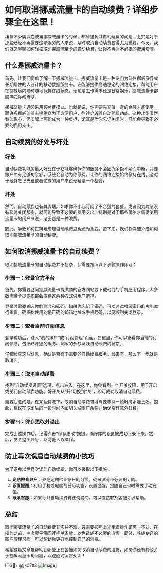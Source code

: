 # 如何取消挪威流量卡的自动续费？详细步骤全在这里！

相信不少朋友在使用挪威流量卡的时候，都曾遇到过自动续费的问题。尤其是对于那些已经不再需要这项服务的人来说，及时取消自动续费显得尤为重要。今天，我们就来聊聊如何轻松取消挪威流量卡的自动续费，让你不再为不必要的费用烦恼。

## 什么是挪威流量卡？

首先，让我们简单了解一下挪威流量卡。挪威流量卡是一种专门为前往挪威旅行或长期居住的人设计的移动数据服务卡。它能够提供高速稳定的网络连接，帮助用户在挪威境内随时随地保持在线状态。无论是工作需求还是日常娱乐，挪威流量卡都能满足你的需求。

挪威流量卡通常采用预付费模式，也就是说，你需要先充值一定的金额才能使用。而许多挪威流量卡提供商为了方便用户，往往会设置自动续费功能。这种功能虽然看似贴心，但实际上可能成为一种负担，尤其是当你忘记关闭时，可能会导致不必要的费用支出。

## 自动续费的好处与坏处

### 好处

自动续费功能的最大好处在于它能够确保你的服务不会因为余额不足而中断。只要账户中有足够的余额，系统会自动为你续费，让你的网络连接始终保持在线。这对于经常忘记充值或者忙碌的用户来说无疑是一个福音。

### 坏处

然而，自动续费也有其弊端。如果你不小心订阅了不合适的套餐，或者因为疏忽没有及时关闭服务，就可能导致不必要的费用支出。特别是对于那些偶尔才需要使用流量卡的用户来说，这无疑是一种浪费。

因此，学会如何正确地管理自动续费显得尤为重要。接下来，我们将详细介绍如何取消挪威流量卡的自动续费。

## 如何取消挪威流量卡的自动续费？

取消挪威流量卡的自动续费并不复杂，只需要按照以下步骤操作即可：

### 步骤一：登录官方平台

首先，你需要访问挪威流量卡提供商的官方网站或下载他们的手机应用程序。大多数流量卡提供商都会提供这两种方式供用户选择。

登录时需要输入你的账号和密码。如果你忘记了密码，可以通过找回密码的功能进行重置。确保你使用的是正确的邮箱地址或手机号码，以便顺利完成登录。

### 步骤二：查看当前订阅信息

登录成功后，进入“我的账户”或“订阅管理”页面。在这里，你可以查看你当前的订阅信息，包括已开通的服务、剩余的余额以及自动续费的状态。

仔细检查这些信息，确认是否有不需要的自动续费服务。如果有，那么下一步就是取消它。

### 步骤三：取消自动续费

找到“自动续费设置”选项，点击进入。在这里，你会看到一个开关按钮，用于开启或关闭自动续费功能。将开关从“开”切换到“关”，即可成功取消自动续费。

需要注意的是，在某些情况下，取消自动续费可能需要等待一段时间才能生效。因此，建议在取消后的一段时间内密切关注账户余额，确保没有意外扣费。

### 步骤四：保存更改并退出

完成上述操作后，记得点击“保存更改”按钮，确保你的设置被成功记录下来。然后，安全退出账号，以防他人误操作。

## 防止再次误启自动续费的小技巧

为了避免以后再次误启自动续费，你可以采取以下措施：

1. **定期检查账户**：养成定期检查账户的习惯，确保没有不必要的订阅。
2. **设置提醒**：利用手机或电脑的日历功能，设置提醒，提醒自己何时需要手动充值。
3. **联系客服**：如果你对自动续费有任何疑问，可以直接联系客服寻求帮助。

## 总结

取消挪威流量卡的自动续费其实并不难，只需要按照上述步骤操作即可。不过，在操作之前，务必要仔细阅读相关条款，以免造成不必要的麻烦。同时，养成良好的账户管理习惯，可以帮助你更好地控制自己的消费。

希望这篇文章能帮助到那些正在苦恼如何取消自动续费的朋友。如果你还有其他关于挪威流量卡的问题，欢迎随时留言交流！

[TG💪+ @jx0703 ![Image](https://github.com/user-attachments/assets/dbca1d08-cadb-493c-b0ec-ad6f7a83f270)]